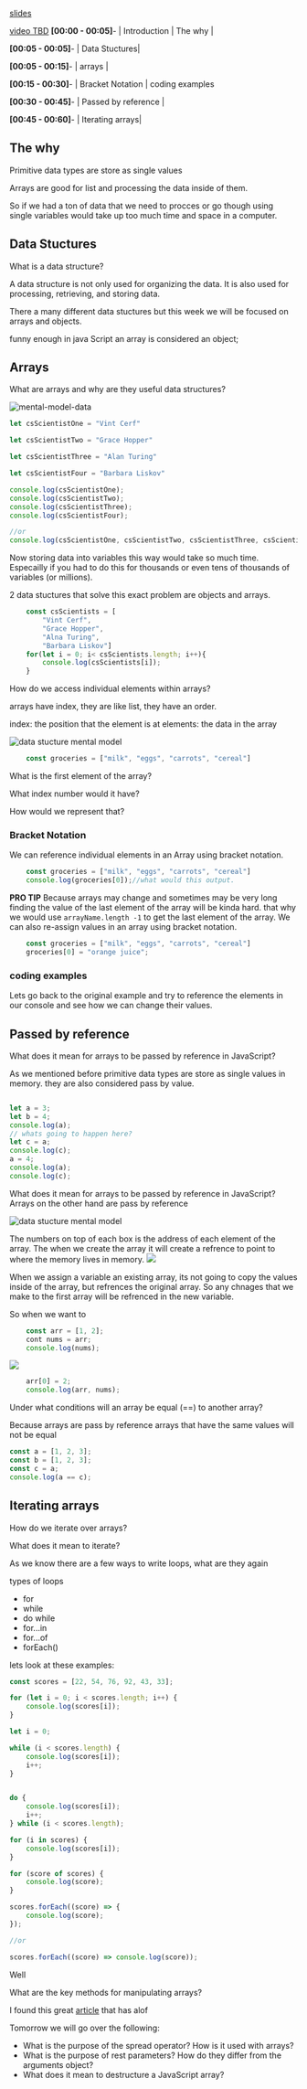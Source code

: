 [slides](https://docs.google.com/presentation/d/1SNaebwauarFSp4HhQUUc4P5p-atF4yrIXDmWDx8RiW8/edit#slide=id.g18410043d65_0_86)

[video TBD]()
**[00:00 - 00:05]**- | Introduction | The why |

**[00:05 - 00:05]**- | Data Stuctures| 

**[00:05 - 00:15]**- | arrays |

**[00:15 - 00:30]**- | Bracket Notation | coding examples

**[00:30 - 00:45]**- | Passed by reference |

**[00:45 - 00:60]**- | Iterating arrays|


## The why
Primitive data types are store as single values

Arrays are good for list and processing the data inside of them.

So if we had a ton of data that we need to procces or go though using single variables would take up too much time and space in a computer. 


## Data Stuctures
What is a data structure?

A data structure is not only used for organizing the data. It is also used for processing, retrieving, and storing data. 

There a many different data stuctures but this week we will be focused on arrays and objects.

funny enough in java Script an array is considered an object;

## Arrays

What are arrays and why are they useful data structures?

![mental-model-data](lecture-5-array-pt1/mental-model-data.png)
```js
let csScientistOne = "Vint Cerf" 

let csScientistTwo = "Grace Hopper"

let csScientistThree = "Alan Turing"

let csScientistFour = "Barbara Liskov"

console.log(csScientistOne);
console.log(csScientistTwo);
console.log(csScientistThree);
console.log(csScientistFour);

//or 
console.log(csScientistOne, csScientistTwo, csScientistThree, csScientistFour)
```

Now storing data into variables this way would take so much time. Especailly if you had to do this for thousands or even tens of thousands of variables (or millions).

2 data stuctures that solve this exact problem are objects and arrays.

```js
	const csScientists = [
		"Vint Cerf", 
		"Grace Hopper", 
		"Alna Turing", 
		"Barbara Liskov"]
	for(let i = 0; i< csScientists.length; i++){
		console.log(csScientists[i]);
	}
```


How do we access individual elements within arrays?

arrays have index, they are like list, they have an order. 

index: the position that the element is at
elements: the data in the array 

![data stucture mental model](https://media.geeksforgeeks.org/wp-content/uploads/array-2.png)

```js
	const groceries = ["milk", "eggs", "carrots", "cereal"]
```

What is the first element of the array?

What index number would it have?

How would we represent that?

### Bracket Notation

We can reference individual elements in an Array using bracket notation.

```js
	const groceries = ["milk", "eggs", "carrots", "cereal"]
	console.log(groceries[0]);//what would this output.
```
**PRO TIP** Because arrays may change and sometimes may be very long finding the value of the last element of the array will be kinda hard. that why we would use `arrayName.length -1` to get the last element of the array.
We can also re-assign values in an array using bracket notation.

```js
	const groceries = ["milk", "eggs", "carrots", "cereal"]
	groceries[0] = "orange juice";
```
### coding examples

Lets go back to the original example and try to reference the elements in our console and see how we can change their values.

## Passed by reference

What does it mean for arrays to be passed by reference in JavaScript?

As we mentioned before primitive data types are store as single values in memory. they are also considered pass by value.

```js

let a = 3;
let b = 4;
console.log(a);
// whats going to happen here?
let c = a;
console.log(c);
a = 4;
console.log(a);
console.log(c);
```

What does it mean for arrays to be passed by reference in JavaScript?
Arrays on the other hand are pass by reference

![data stucture mental model](https://media.geeksforgeeks.org/wp-content/uploads/array-2.png)

The numbers on top of each box is the address of each element of the array. The when we create the array it will create a refrence to point to where the memory lives in memory.
![](https://i0.wp.com/javaconceptoftheday.com/wp-content/uploads/2014/11/PrimitiveTypeArray.png?w=1300)

When we assign a variable an existing array, its not going to copy the values inside of the array, but refrences the original array. So any chnages that we make to the first array will be refrenced in the new variable. 

So when we want to 
```js
	const arr = [1, 2];
	cont nums = arr;
	console.log(nums);
```
![](https://i0.wp.com/javaconceptoftheday.com/wp-content/uploads/2014/11/CopyAnArray.png?w=1300)

```js
	arr[0] = 2;
	console.log(arr, nums);
```
Under what conditions will an array be equal (==) to another array?

Because arrays are pass by reference arrays that have the same values will not be equal
```js
const a = [1, 2, 3];
const b = [1, 2, 3];
const c = a;
console.log(a == c);
```

## Iterating arrays
How do we iterate over arrays?

What does it mean to iterate?

As we know there are a few ways to write loops, what are they again

types of loops
* for
* while
* do while
* for...in
* for...of
* forEach()

lets look at these examples:

```js
const scores = [22, 54, 76, 92, 43, 33];

for (let i = 0; i < scores.length; i++) {
    console.log(scores[i]);
}

let i = 0;

while (i < scores.length) {
    console.log(scores[i]);
    i++;
}


do {
    console.log(scores[i]);
    i++;
} while (i < scores.length);

for (i in scores) {
    console.log(scores[i]);
}

for (score of scores) {
    console.log(score);
}

scores.forEach((score) => {
    console.log(score);
});

//or

scores.forEach((score) => console.log(score));

```



Well 


What are the key methods for manipulating arrays?

I found this great [article](https://levelup.gitconnected.com/how-to-manipulate-arrays-in-js-like-a-pro-b8f6f5cff5ac) that has alof 



Tomorrow we will go over the following: 

* What is the purpose of the spread operator? How is it used with arrays?
* What is the purpose of rest parameters? How do they differ from the arguments object?
* What does it mean to destructure a JavaScript array?